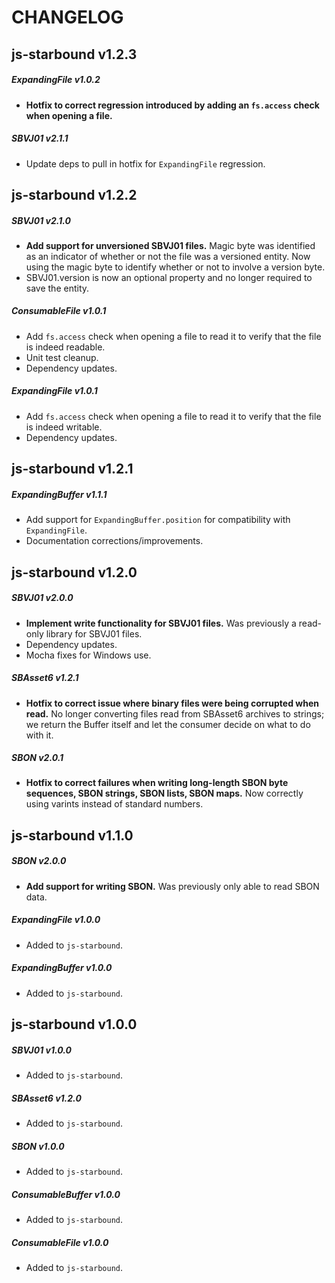 # CHANGELOG

## js-starbound v1.2.3

##### ExpandingFile v1.0.2

* **Hotfix to correct regression introduced by adding an `fs.access` check when opening a file.**

##### SBVJ01 v2.1.1

* Update deps to pull in hotfix for `ExpandingFile` regression.

## js-starbound v1.2.2

##### SBVJ01 v2.1.0

* **Add support for unversioned SBVJ01 files.**
Magic byte was identified as an indicator of whether or not the file was a versioned entity. Now using the magic byte to identify whether or not to involve a version byte.
* SBVJ01.version is now an optional property and no longer required to save the entity.

##### ConsumableFile v1.0.1

* Add `fs.access` check when opening a file to read it to verify that the file is indeed readable.
* Unit test cleanup.
* Dependency updates.

##### ExpandingFile v1.0.1

* Add `fs.access` check when opening a file to read it to verify that the file is indeed writable.
* Dependency updates.

## js-starbound v1.2.1

##### ExpandingBuffer v1.1.1

* Add support for `ExpandingBuffer.position` for compatibility with `ExpandingFile`.
* Documentation corrections/improvements.

## js-starbound v1.2.0

##### SBVJ01 v2.0.0

* **Implement write functionality for SBVJ01 files.**  Was previously a read-only library for SBVJ01 files.
* Dependency updates.
* Mocha fixes for Windows use.

##### SBAsset6 v1.2.1

* **Hotfix to correct issue where binary files were being corrupted when read.**
No longer converting files read from SBAsset6 archives to strings; we return the Buffer itself and let the consumer decide on what to do with it.

##### SBON v2.0.1

* **Hotfix to correct failures when writing long-length SBON byte sequences, SBON strings, SBON lists, SBON maps.**
Now correctly using varints instead of standard numbers.

## js-starbound v1.1.0

##### SBON v2.0.0

* **Add support for writing SBON.** Was previously only able to read SBON data.

##### ExpandingFile v1.0.0

* Added to `js-starbound`.

##### ExpandingBuffer v1.0.0

* Added to `js-starbound`.

## js-starbound v1.0.0

##### SBVJ01 v1.0.0

* Added to `js-starbound`.

##### SBAsset6 v1.2.0

* Added to `js-starbound`.

##### SBON v1.0.0

* Added to `js-starbound`.

##### ConsumableBuffer v1.0.0

* Added to `js-starbound`.

##### ConsumableFile v1.0.0

* Added to `js-starbound`.